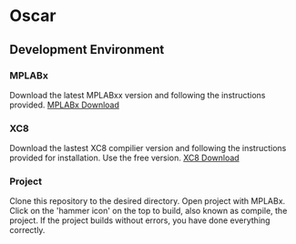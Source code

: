 # Oscar

## Development Environment
### MPLABx
Download the latest MPLABxx version and following the instructions provided.
[MPLABx Download](http://www.microchip.com/mplab/mplab-x-ide)

### XC8
Download the lastest XC8 compilier version and following the instructions provided for installation.
Use the free version.
[XC8 Download](http://www.microchip.com/mplab/compilers)

### Project
Clone this repository to the desired directory. Open project with MPLABx. Click on the 'hammer icon' on the top to build, also known as compile, the project. If the project builds without errors, you have done everything correctly.

